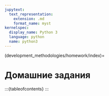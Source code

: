 ```yaml
---
jupytext:
  text_representation:
    extension: .md
    format_name: myst
kernelspec:
  display_name: Python 3
  language: python
  name: python3
---
```


(development_methodologies/homework/index)=
# Домашние задания

:::{tableofcontents}
:::
